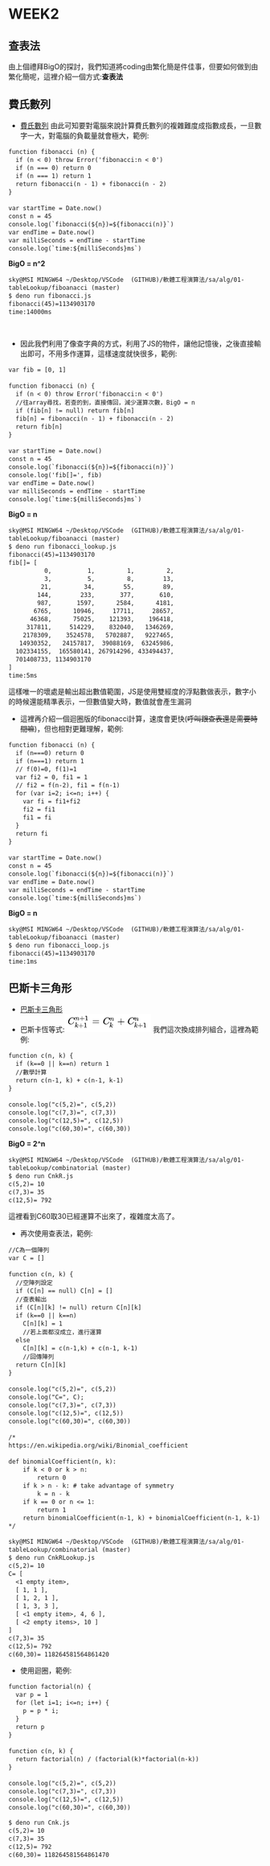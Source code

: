 # WEEK2 
## 查表法
由上個禮拜BigO的探討，我們知道將coding由繁化簡是件佳事，但要如何做到由繁化簡呢，這裡介紹一個方式:**查表法**
 ## 費氏數列 
- [費氏數列](./homework/alg/fibonacci.md)
由此可知要對電腦來說計算費氏數列的複雜難度成指數成長，一旦數字一大，對電腦的負載量就會極大，範例:

```=
function fibonacci (n) {
  if (n < 0) throw Error('fibonacci:n < 0')
  if (n === 0) return 0
  if (n === 1) return 1
  return fibonacci(n - 1) + fibonacci(n - 2)
}

var startTime = Date.now()
const n = 45
console.log(`fibonacci(${n})=${fibonacci(n)}`)
var endTime = Date.now()
var milliSeconds = endTime - startTime
console.log(`time:${milliSeconds}ms`)
```
**BigO = n^2**
```
sky@MSI MINGW64 ~/Desktop/VSCode  (GITHUB)/軟體工程演算法/sa/alg/01-tableLookup/fiboanacci (master)
$ deno run fibonacci.js 
fibonacci(45)=1134903170
time:14000ms
```
<br>

- 因此我們利用了像查字典的方式，利用了JS的物件，讓他記憶後，之後直接輸出即可，不用多作運算，這樣速度就快很多，範例:
```=
var fib = [0, 1]

function fibonacci (n) {
  if (n < 0) throw Error('fibonacci:n < 0')
  //往array尋找，若查的到，直接傳回，減少運算次數，BigO = n
  if (fib[n] != null) return fib[n] 
  fib[n] = fibonacci(n - 1) + fibonacci(n - 2)
  return fib[n]
}

var startTime = Date.now()
const n = 45
console.log(`fibonacci(${n})=${fibonacci(n)}`)
console.log('fib[]=', fib)
var endTime = Date.now()
var milliSeconds = endTime - startTime
console.log(`time:${milliSeconds}ms`)
```
**BigO = n**
```
sky@MSI MINGW64 ~/Desktop/VSCode  (GITHUB)/軟體工程演算法/sa/alg/01-tableLookup/fiboanacci (master)
$ deno run fibonacci_lookup.js 
fibonacci(45)=1134903170
fib[]= [
          0,          1,         1,         2,
          3,          5,         8,        13,
         21,         34,        55,        89,
        144,        233,       377,       610,
        987,       1597,      2584,      4181,
       6765,      10946,     17711,     28657,
      46368,      75025,    121393,    196418,
     317811,     514229,    832040,   1346269,
    2178309,    3524578,   5702887,   9227465,
   14930352,   24157817,  39088169,  63245986,
  102334155,  165580141, 267914296, 433494437,
  701408733, 1134903170
]
time:5ms
```
這樣唯一的壞處是輸出超出數值範圍，JS是使用雙經度的浮點數做表示，數字小的時候還能精準表示，一但數值變大時，數值就會產生漏洞
<br>

- 這裡再介紹一個迴圈版的fibonacci計算，速度會更快(~~呼叫跟查表還是需要時間嘛~~)，但也相對更難理解，範例:
```=
function fibonacci (n) {
  if (n===0) return 0
  if (n===1) return 1
  // f(0)=0, f(1)=1
  var fi2 = 0, fi1 = 1 
  // fi2 = f(n-2), fi1 = f(n-1)
  for (var i=2; i<=n; i++) {
    var fi = fi1+fi2
    fi2 = fi1
    fi1 = fi
  }
  return fi
}

var startTime = Date.now()
const n = 45
console.log(`fibonacci(${n})=${fibonacci(n)}`)
var endTime = Date.now()
var milliSeconds = endTime - startTime
console.log(`time:${milliSeconds}ms`)
```
**BigO = n**
```
sky@MSI MINGW64 ~/Desktop/VSCode  (GITHUB)/軟體工程演算法/sa/alg/01-tableLookup/fiboanacci (master)
$ deno run fibonacci_loop.js 
fibonacci(45)=1134903170
time:1ms
```

## 巴斯卡三角形
- [巴斯卡三角形](https://zh.wikipedia.org/wiki/%E6%9D%A8%E8%BE%89%E4%B8%89%E8%A7%92%E5%BD%A2)
- 巴斯卡恆等式:<img src = './恆等式.PNG'>
我們這次換成排列組合，這裡為範例:
```=
function c(n, k) {
  if (k==0 || k==n) return 1
  //數學計算
  return c(n-1, k) + c(n-1, k-1)
}

console.log("c(5,2)=", c(5,2))
console.log("c(7,3)=", c(7,3))
console.log("c(12,5)=", c(12,5))
console.log("c(60,30)=", c(60,30))
```
**BigO = 2^n**
```
sky@MSI MINGW64 ~/Desktop/VSCode  (GITHUB)/軟體工程演算法/sa/alg/01-tableLookup/combinatorial (master)
$ deno run CnkR.js 
c(5,2)= 10
c(7,3)= 35  
c(12,5)= 792

```
這裡看到C60取30已經運算不出來了，複雜度太高了。
- 再次使用查表法，範例:
```=
//C為一個陣列
var C = []

function c(n, k) {
  //空陣列設定
  if (C[n] == null) C[n] = []
  //查表輸出
  if (C[n][k] != null) return C[n][k]
  if (k==0 || k==n)
    C[n][k] = 1
    //若上面都沒成立，進行運算
  else 
    C[n][k] = c(n-1,k) + c(n-1, k-1)
    //回傳陣列
  return C[n][k]
}

console.log("c(5,2)=", c(5,2))
console.log("C=", C);
console.log("c(7,3)=", c(7,3))
console.log("c(12,5)=", c(12,5))
console.log("c(60,30)=", c(60,30))

/*
https://en.wikipedia.org/wiki/Binomial_coefficient

def binomialCoefficient(n, k):
    if k < 0 or k > n:
        return 0
    if k > n - k: # take advantage of symmetry
        k = n - k
    if k == 0 or n <= 1:
    	return 1
    return binomialCoefficient(n-1, k) + binomialCoefficient(n-1, k-1)
*/
```
```
sky@MSI MINGW64 ~/Desktop/VSCode  (GITHUB)/軟體工程演算法/sa/alg/01-tableLookup/combinatorial (master)
$ deno run CnkRLookup.js 
c(5,2)= 10
C= [
  <1 empty item>,
  [ 1, 1 ],
  [ 1, 2, 1 ],
  [ 1, 3, 3 ],
  [ <1 empty item>, 4, 6 ],
  [ <2 empty items>, 10 ]  
]
c(7,3)= 35
c(12,5)= 792
c(60,30)= 118264581564861420
```
- 使用迴圈，範例:

```=
function factorial(n) {
  var p = 1
  for (let i=1; i<=n; i++) {
    p = p * i;
  }
  return p
}

function c(n, k) {
  return factorial(n) / (factorial(k)*factorial(n-k))
}

console.log("c(5,2)=", c(5,2))
console.log("c(7,3)=", c(7,3))
console.log("c(12,5)=", c(12,5))
console.log("c(60,30)=", c(60,30))
```
```
$ deno run Cnk.js 
c(5,2)= 10
c(7,3)= 35
c(12,5)= 792
c(60,30)= 118264581564861470

```